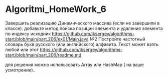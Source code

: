 # Algoritmi_HomeWork_6
Завершить реализацию Динамического массива (если не завершили в классе).
добавьте метод поиска позиции элемента и удаления элемента по индексу
исходник https://github.com/iksergey/algorithms-start/blob/main/part.206/ex01/Main.java 
№2
Постройте частотный словарь букв русского (или английского) алфавита. Текст может взять любой или этот https://github.com/iksergey/algorithms-start/blob/main/part.206/readme.md


для решения можно использовать Array или HashMap ( на ваше усмотрение)..
